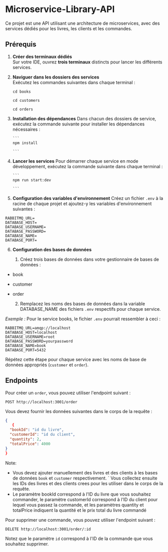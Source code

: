 # Microservice-Library-API

Ce projet est une API utilisant une architecture de microservices, avec des services dédiés pour les livres, les clients et les commandes.

## Prérequis

1.  **Créer des terminaux dédiés**  
    Sur votre IDE, ouvrez **trois terminaux** distincts pour lancer les différents services.

2.  **Naviguer dans les dossiers des services**  
    Exécutez les commandes suivantes dans chaque terminal :

    ```
    cd books

    ```

    ```
    cd customers

    ```

    ```
    cd orders

    ```

3.  **Installation des dépendances**
    Dans chacun des dossiers de service, exécutez la commande suivante pour installer les dépendances nécessaires :

        ```
        npm install

        ```

4.  **Lancer les services**
    Pour démarrer chaque service en mode développement, exécutez la commande suivante dans chaque terminal :

        ```
        npm run start:dev

        ```

5.  **Configuration des variables d'environnement**
    Créez un fichier `.env` à la racine de chaque projet et ajoutez-y les variables d'environnement suivantes :

```
RABBITMQ_URL=
DATABASE_HOST=
DATABASE_USERNAME=
DATABASE_PASSWORD=
DATABASE_NAME=
DATABASE_PORT=
```

6. **Configuration des bases de données**

   1. Créez trois bases de données dans votre gestionnaire de bases de données :

- book
- customer
- order

  2. Remplacez les noms des bases de données dans la variable DATABASE_NAME des fichiers `.env` respectifs pour chaque service.

_Exemple :_
Pour le service books, le fichier `.env` pourrait ressembler à ceci :

```
RABBITMQ_URL=amqp://localhost
DATABASE_HOST=localhost
DATABASE_USERNAME=root
DATABASE_PASSWORD=yourpassword
DATABASE_NAME=book
DATABASE_PORT=5432
```

Répétez cette étape pour chaque service avec les noms de base de données appropriés (`customer` et `order`).

## Endpoints

Pour créer un `order`, vous pouvez utiliser l'endpoint suivant :

```
POST http://localhost:3001/order

```

Vous devez fournir les données suivantes dans le corps de la requête :

```json
{
   {
  "bookId": "id du livre",
  "customerId": "id du client",
  "quantity": 2,
  "totalPrice": 4000
}
}
```

Note:

- Vous devez ajouter manuellement des livres et des clients à les bases de données `book` et `customer` respectivement.
  ` Vous collectez ensuite les IDs des livres et des clients crees pour les utiliser dans le corps de la requête.
- Le paramètre bookId correspond à l'ID du livre que vous souhaitez commander, le paramètre customerId correspond à l'ID du client pour lequel vous passez la commande, et les paramètres quantity et totalPrice indiquent la quantité et le prix total du livre commandé

Pour supprimer une commande, vous pouvez utiliser l'endpoint suivant :

```
DELETE http://localhost:3001/order/:id

```

Notez que le paramètre `id` correspond à l'ID de la commande que vous souhaitez supprimer.
